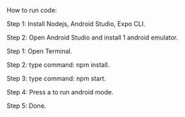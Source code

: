 How to run code:

Step 1: Install Nodejs, Android Studio, Expo CLI.

Step 2: Open Android Studio and install 1 android emulator.


Step 1: Open Terminal.


Step 2: type command: npm install.


Step 3: type command: npm start.


Step 4: Press a to run android mode.


Step 5: Done.
